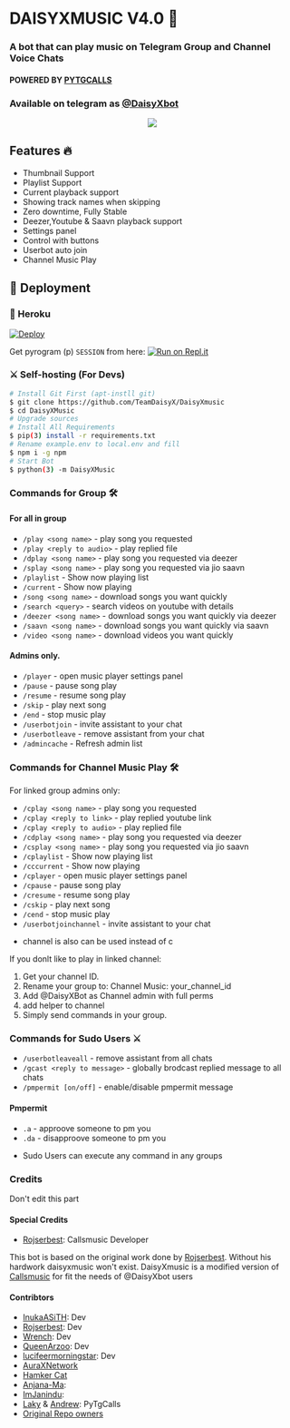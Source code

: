 <h1 align="centre">DAISYXMUSIC V4.0 🎵</h1>

### A bot that can play music on Telegram Group and Channel Voice Chats
#### POWERED BY [PYTGCALLS](https://github.com/pytgcalls/pytgcalls)
### Available on telegram as [@DaisyXbot](https://t.me/daisyxbot)

<p align="center">
  <img src="https://telegra.ph/file/dd04b1968f1bc1169d162.jpg">
</p>

<h2> Features 🔥 </h2>

- Thumbnail Support
- Playlist Support
- Current playback support
- Showing track names when skipping
- Zero downtime, Fully Stable
- Deezer,Youtube & Saavn playback support
- Settings panel
- Control with buttons
- Userbot auto join
- Channel Music Play

## 🚀 Deployment

### 💜 Heroku

[![Deploy](https://www.herokucdn.com/deploy/button.svg)](https://heroku.com/deploy?template=https://github.com/prince301102/DaisyXMusic)

Get pyrogram (p)  `SESSION` from here:
[![Run on Repl.it](https://repl.it/badge/github/SpEcHiDe/GenerateStringSession)](https://repl.it/@SpEcHiDe/GenerateStringSession)

### ⚔ Self-hosting (For Devs) 
```sh
# Install Git First (apt-instll git)
$ git clone https://github.com/TeamDaisyX/DaisyXmusic
$ cd DaisyXMusic
# Upgrade sources
# Install All Requirements 
$ pip(3) install -r requirements.txt
# Rename example.env to local.env and fill
$ npm i -g npm
# Start Bot 
$ python(3) -m DaisyXMusic
```

### Commands for Group 🛠
#### For all in group

- `/play <song name>` - play song you requested
- `/play <reply to audio>` - play replied file
- `/dplay <song name>` - play song you requested via deezer
- `/splay <song name>` - play song you requested via jio saavn
- `/playlist` - Show now playing list
- `/current` - Show now playing
- `/song <song name>` - download songs you want quickly
- `/search <query>` - search videos on youtube with details
- `/deezer <song name>` - download songs you want quickly via deezer
- `/saavn <song name>` - download songs you want quickly via saavn
- `/video <song name>` - download videos you want quickly

#### Admins only.
- `/player` - open music player settings panel
- `/pause` - pause song play
- `/resume` - resume song play
- `/skip` - play next song
- `/end` - stop music play
- `/userbotjoin` - invite assistant to your chat
- `/userbotleave` - remove assistant from your chat
- `/admincache` - Refresh admin list

### Commands for Channel Music Play 🛠
For linked group admins only:
- `/cplay <song name>` - play song you requested
- `/cplay <reply to link>` - play replied youtube link
- `/cplay <reply to audio>` - play replied file
- `/cdplay <song name>` - play song you requested via deezer
- `/csplay <song name>` - play song you requested via jio saavn
- `/cplaylist` - Show now playing list
- `/cccurrent` - Show now playing
- `/cplayer` - open music player settings panel
- `/cpause` - pause song play
- `/cresume` - resume song play
- `/cskip` - play next song
- `/cend` - stop music play
- `/userbotjoinchannel` - invite assistant to your chat
* channel is also can be used instead of c

If you donlt like to play in linked channel:
 1. Get your channel ID.
 2. Rename your group to: Channel Music: your_channel_id
 3. Add @DaisyXBot as Channel admin with full perms
 4. add helper to channel
 5. Simply send commands in your group.

### Commands for Sudo Users ⚔️
- `/userbotleaveall` - remove assistant from all chats
- `/gcast <reply to message>` - globally brodcast replied message to all chats
- `/pmpermit [on/off]` - enable/disable pmpermit message

#### Pmpermit
- `.a` - approove someone to pm you
- `.da` - disapproove someone to pm you
+ Sudo Users can execute any command in any groups

### Credits
Don't edit this part

#### Special Credits
- [Rojserbest](http://github.com/rojserbes): Callsmusic Developer

This bot is based on the original work done by [Rojserbest](http://github.com/rojserbest). Without his hardwork daisyxmusic won't exist. 
DaisyXmusic is a modified version of [Callsmusic](https://github.com/callsmusic/callsmusic) for fit the needs of @DaisyXbot users

#### Contribtors
- [InukaASiTH](https://github.com/InukaAsith): Dev
- [Rojserbest](http://github.com/rojserbes): Dev
- [Wrench](https://github.com/EverythingSuckz/): Dev
- [QueenArzoo](https://github.com/QueenArzoo): Dev
- [lucifeermorningstar](https://github.com/lucifeermorningstar): Dev
- [AuraXNetwork](https://github.com/AuraXNetwork/AuraXMusicBot)
- [Hamker Cat](https://github.com/thehamkercat/)
- [Anjana-Ma](https://github.com/Anjana-Ma): 
- [ImJanindu](https://github.com/ImJanindu): 
- [Laky](https://github.com/Laky-64) & [Andrew](https://github.com/AndrewLaneX): PyTgCalls
- [Original Repo owners](https://github.com/suprojects/CallsMusic)
